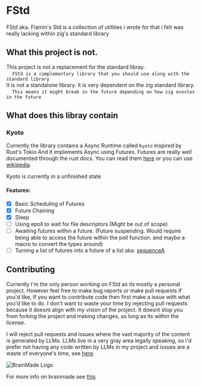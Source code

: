 # FStd
FStd aka. Flamin's Std is a collection of utilities i wrote for that i felt was really lacking within zig's standard library

## What this project is not.
This project is not a replacement for the standard libray.<br>
&nbsp;&nbsp;&nbsp;&nbsp;`FStd is a complementary library that you should use along with the standard library`<br>
It is not a standalone library. It is very dependent on the zig standard library.<br>
&nbsp;&nbsp;&nbsp;&nbsp;`This means it might break in the future depending on how zig evovles in the future`<br>

## What does this libray contain
### Kyoto
Currently the library contains a Async Runtime called `Kyoto` inspired by Rust's Tokio
And it implements Async using Futures. Futures are really well documented through the rust docs. 
You can read them [here](https://doc.rust-lang.org/std/future/trait.Future.html)
or you can use [wikipedia](https://en.wikipedia.org/wiki/Futures_and_promises).

Kyoto is currently in a unfinished state

#### Features:
- [x] Basic Scheduling of Futures
- [x] Future Chaining
- [x] Sleep
- [ ] Using epoll to wait for file descriptors (Might be out of scope)
- [ ] Awaiting futures within a future. (Future suspending. Would require being able to access the future within the poll function. and maybe a macro to convert the types around)
- [ ] Turning a list of futures into a future of a list aka. [sequenceA](https://hackage.haskell.org/package/base-4.21.0.0/docs/Prelude.html#v:sequenceA)

## Contributing
Currently I'm the only person working on FStd as its mostly a personal project. However feel free to make bug reports or make pull requests if you'd like, If you want to contribute code then first make a issue with what you'd like to do. I don't want to waste your time by rejecting pull requests because it doesnt align with my vision of the project. It doesnt stop you from forking the project and making changes, as long as its within the license.

I will reject pull requests and issues where the vast majority of the content is generated by LLMs. LLMs live in a very gray area legally speaking, so i'd prefer not having any code written by LLMs in my project and issues are a waste of everyone's time, see [here](https://daniel.haxx.se/blog/2024/01/02/the-i-in-llm-stands-for-intelligence/).

![BrainMade Logo](https://brainmade.org/black-logo.svg)

For more info on brainmade see [this](https://brainmade.org/)
